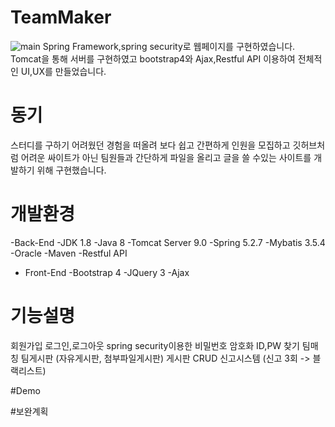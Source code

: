 # TeamMaker
![main](https://user-images.githubusercontent.com/42050824/94374238-cb4b1a00-0145-11eb-869f-2292256c9545.png)
Spring Framework,spring security로 웹페이지를 구현하였습니다.
Tomcat을 통해 서버를 구현하였고 bootstrap4와 Ajax,Restful API 이용하여 전체적인 UI,UX를 만들었습니다.

# 동기
스터디를 구하기 어려웠던 경험을 떠올려 보다 쉽고 간편하게 인원을 모집하고 깃허브처럼 어려운 싸이트가 아닌 팀원들과 간단하게 파일을 올리고 글을 쓸 수있는 사이트를 개발하기 위해 구현했습니다.

# 개발환경
  -Back-End
    -JDK 1.8
    -Java 8
    -Tomcat Server 9.0
    -Spring 5.2.7
    -Mybatis 3.5.4
    -Oracle
    -Maven
    -Restful API

  - Front-End
    -Bootstrap 4
    -JQuery 3
    -Ajax

# 기능설명
회원가입
로그인,로그아웃
spring security이용한 비밀번호 암호화
ID,PW 찾기
팀매칭
팀게시판 (자유게시판, 첨부파일게시판)
게시판 CRUD
신고시스템 (신고 3회 -> 블랙리스트)

#Demo

#보완계획
